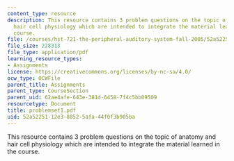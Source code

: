 ```yaml
---
content_type: resource
description: This resource contains 3 problem questions on the topic of anatomy and
  hair cell physiology which are intended to integrate the material learned in the
  course.
file: /courses/hst-721-the-peripheral-auditory-system-fall-2005/52a5225112e388525afa44f0f3b905ba_problemset1.pdf
file_size: 228313
file_type: application/pdf
learning_resource_types:
- Assignments
license: https://creativecommons.org/licenses/by-nc-sa/4.0/
ocw_type: OCWFile
parent_title: Assignments
parent_type: CourseSection
parent_uid: 62ae4afe-643e-381d-6458-7f4c5bb09509
resourcetype: Document
title: problemset1.pdf
uid: 52a52251-12e3-8852-5afa-44f0f3b905ba
---
```

This resource contains 3 problem questions on the topic of anatomy and hair cell physiology which are intended to integrate the material learned in the course.